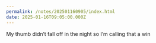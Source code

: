 ```yaml
---
permalink: /notes/202501160905/index.html
date: 2025-01-16T09:05:00.000Z
---
```


My thumb didn’t fall off in the night so I’m calling that a win